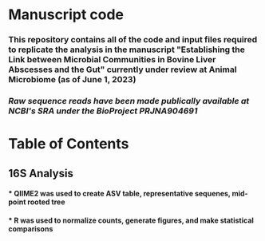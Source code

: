 # Manuscript code

### This repository contains all of the code and input files required to replicate the analysis in the manuscript "Establishing the Link between Microbial Communities in Bovine Liver Abscesses and the Gut" currently under review at Animal Microbiome (as of June 1, 2023)



### *Raw sequence reads have been made publically available at NCBI's SRA under the BioProject PRJNA904691*


# Table of Contents
## 16S Analysis
#### * QIIME2 was used to create ASV table, representative sequenes, mid-point rooted tree
#### * R was used to normalize counts, generate figures, and make statistical comparisons
